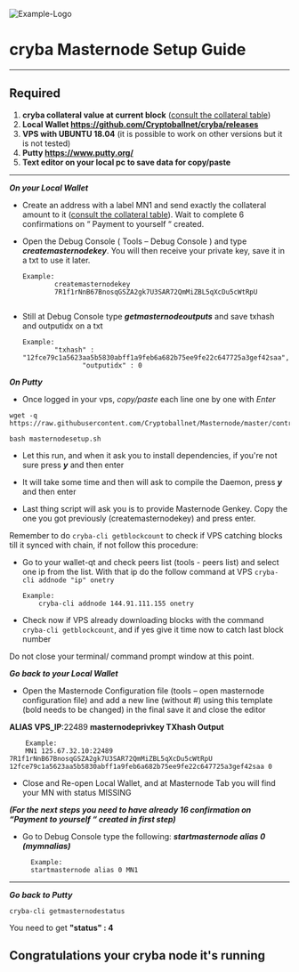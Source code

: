 ![Example-Logo](https://avatars.githubusercontent.com/u/80650691?v=4)

# cryba Masternode Setup Guide
***
## Required
1) **cryba collateral value at current block** ([consult the collateral table](../../README.md#rewards-breakdown))
2) **Local Wallet https://github.com/Cryptoballnet/cryba/releases**
3) **VPS with UBUNTU 18.04** (it is possible to work on other versions but it is not tested)
4) **Putty https://www.putty.org/**
5) **Text editor on your local pc to save data for copy/paste**
***

***On your Local Wallet***
* Create an address with a label MN1 and send exactly the collateral amount to it ([consult the collateral table](../../README.md#rewards-breakdown)). Wait to complete 6 confirmations on “ Payment to yourself “ created.

* Open the Debug Console ( Tools – Debug Console ) and type ***createmasternodekey***.
You will then receive your private key, save it in a txt to use it later.
  ```
  Example:
          createmasternodekey
          7R1f1rNnB67BnosqGSZA2gk7U3SAR72QmMiZBL5qXcDu5cWtRpU
		 
* Still at Debug Console type ***getmasternodeoutputs*** and save txhash and outputidx on a txt
  ```
  Example:
          "txhash" : "12fce79c1a5623aa5b5830abff1a9feb6a682b75ee9fe22c647725a3gef42saa",
		         "outputidx" : 0

***On Putty***

* Once logged in your vps, *copy/paste* each line one by one with *Enter*

```
wget -q https://raw.githubusercontent.com/Cryptoballnet/Masternode/master/contrib/masternodesetup/masternodesetup.sh
```

```
bash masternodesetup.sh
```

* Let this run, and when it ask you to install dependencies, if you're not sure press ***y*** and then enter

* It will take some time and then will ask to compile the Daemon, press ***y*** and then enter 

* Last thing script will ask you is to provide Masternode Genkey. Copy the one you got previously (createmasternodekey) and press enter.

Remember to do `cryba-cli getblockcount` to check if VPS catching blocks till it synced with chain, if not follow this procedure:

* Go to your wallet-qt and check peers list (tools - peers list) and select one ip from the list. With that ip do the follow command at VPS `cryba-cli addnode "ip" onetry`

      Example:
		  cryba-cli addnode 144.91.111.155 onetry
    
* Check now if VPS already downloading blocks with the command `cryba-cli getblockcount`, and if yes give it time now to catch last block number 

Do not close your terminal/ command prompt window at this point.

***Go back to your Local Wallet***

* Open the Masternode Configuration file (tools – open masternode configuration file) and add a new line (without #) using this template (bold needs to be changed) in the final save it and close the editor

**ALIAS VPS_IP**:22489 **masternodeprivkey TXhash Output**

		Example:
		MN1 125.67.32.10:22489 7R1f1rNnB67BnosqGSZA2gk7U3SAR72QmMiZBL5qXcDu5cWtRpU 12fce79c1a5623aa5b5830abff1a9feb6a682b75ee9fe22c647725a3gef42saa 0

* Close and Re-open Local Wallet, and at Masternode Tab you will find your MN with status MISSING

***(For the next steps you need to have already 16 confirmation on “Payment to yourself “ created in first step)***

* Go to Debug Console type the following: ***startmasternode alias 0 (mymnalias)***

		Example:
		startmasternode alias 0 MN1
***

***Go back to Putty***

```
cryba-cli getmasternodestatus
```

You need to get **"status" : 4** 

## Congratulations your cryba node it's running
